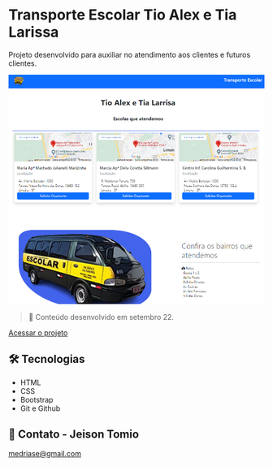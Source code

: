 # Transporte Escolar Tio Alex e Tia Larissa

Projeto desenvolvido para auxiliar no atendimento aos clientes e futuros clientes.

![preview](./assets/img/preview.png)


> 📌 Conteúdo desenvolvido em setembro 22.

[Acessar o projeto](https://transportetioalex.netlify.app/)

## 🛠 Tecnologias 
  - HTML
  - CSS
  - Bootstrap
  - Git e Github

## 📧 Contato - Jeison Tomio

  medriase@gmail.com
